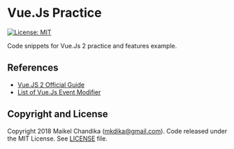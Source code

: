 # Vue.Js Practice

[![License: MIT](https://img.shields.io/badge/License-MIT-blue.svg)](/LICENSE)

Code snippets for Vue.Js 2 practice and features example.

## References

- [Vue.JS 2 Official Guide](https://vuejs.org/v2/guide/)
- [List of Vue.Js Event Modifier](https://vuejs.org/v2/guide/events.html#Event-Modifiers)

## Copyright and License

Copyright 2018 Maikel Chandika (mkdika@gmail.com). Code released under the 
MIT License. See [LICENSE](/LICENSE) file.